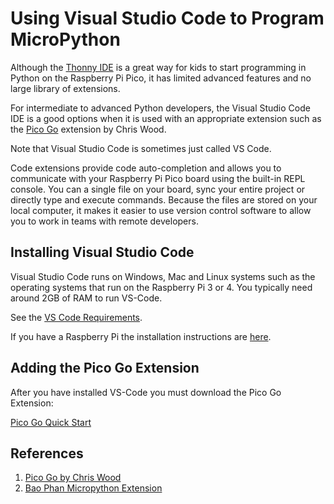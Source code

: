 # Using Visual Studio Code to Program MicroPython

Although the [Thonny IDE](02c-thonny.md) is a great way for kids to start programming in Python on the Raspberry Pi Pico, it has limited advanced features and no large library of extensions.

For intermediate to advanced Python developers, the Visual Studio Code IDE is a good options when it is used with an appropriate extension such as the [Pico Go](https://marketplace.visualstudio.com/items?itemName=ChrisWood.pico-go) extension by Chris Wood.

Note that Visual Studio Code is sometimes just called VS Code.

Code extensions provide code auto-completion and allows you to communicate with your Raspberry Pi Pico board using the built-in REPL console. You can a single file on your board, sync your entire project or directly type and execute commands.  Because the files are stored on your local computer, it makes it easier to use version control software to allow you to work in teams with remote developers.

## Installing Visual Studio Code

Visual Studio Code runs on Windows, Mac and Linux systems such as the operating systems that run on the Raspberry Pi 3 or 4.  You typically need around 2GB of RAM to run VS-Code.

See the [VS Code Requirements](https://code.visualstudio.com/docs/supporting/requirements).

If you have a Raspberry Pi the installation instructions are [here](https://code.visualstudio.com/docs/setup/raspberry-pi).

## Adding the Pico Go Extension

After you have installed VS-Code you must download the Pico Go Extension:

[Pico Go Quick Start](http://pico-go.net/docs/start/quick/)

## References

1. [Pico Go by Chris Wood](https://marketplace.visualstudio.com/items?itemName=ChrisWood.pico-go)
2. [Bao Phan Micropython Extension](https://marketplace.visualstudio.com/items?itemName=dphans.micropython-ide-vscode)
